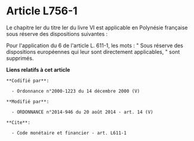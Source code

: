 # Article L756-1

Le chapitre Ier du titre Ier du livre VI est applicable en Polynésie française sous réserve des dispositions suivantes : 

Pour l'application du 6 de l'article L. 611-1, les mots : " Sous réserve des dispositions européennes qui leur sont
directement applicables, " sont supprimés.

**Liens relatifs à cet article**

	**Codifié par**:

	  - Ordonnance n°2000-1223 du 14 décembre 2000 (V)

	**Modifié par**:

	  - ORDONNANCE n°2014-946 du 20 août 2014 - art. 14 (V)

	**Cite**:

	  - Code monétaire et financier - art. L611-1
